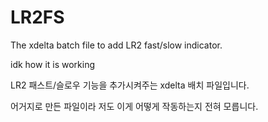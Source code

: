 # LR2FS
The xdelta batch file to add LR2 fast/slow indicator.

idk how it is working

LR2 패스트/슬로우 기능을 추가시켜주는 xdelta 배치 파일입니다.

어거지로 만든 파일이라 저도 이게 어떻게 작동하는지 전혀 모릅니다.
